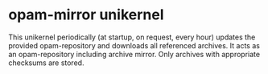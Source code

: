 # opam-mirror unikernel

This unikernel periodically (at startup, on request, every hour) updates the
provided opam-repository and downloads all referenced archives. It acts as
an opam-repository including archive mirror. Only archives with appropriate
checksums are stored.
